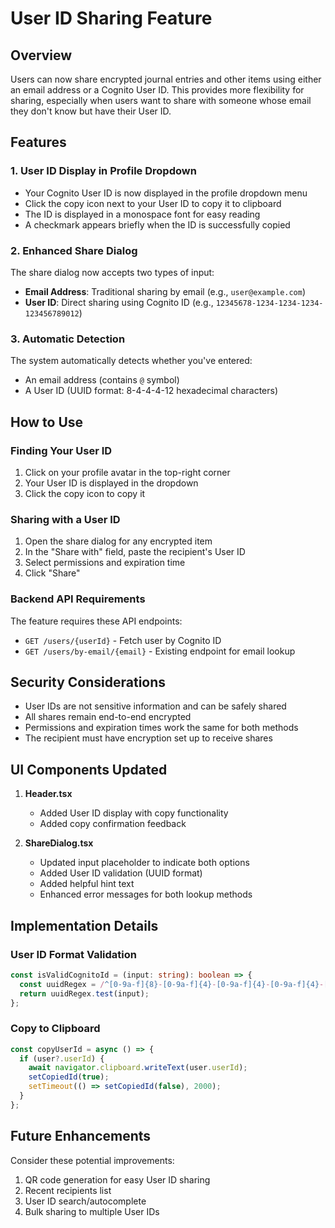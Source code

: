 # User ID Sharing Feature

## Overview

Users can now share encrypted journal entries and other items using either an email address or a Cognito User ID. This provides more flexibility for sharing, especially when users want to share with someone whose email they don't know but have their User ID.

## Features

### 1. User ID Display in Profile Dropdown

- Your Cognito User ID is now displayed in the profile dropdown menu
- Click the copy icon next to your User ID to copy it to clipboard
- The ID is displayed in a monospace font for easy reading
- A checkmark appears briefly when the ID is successfully copied

### 2. Enhanced Share Dialog

The share dialog now accepts two types of input:
- **Email Address**: Traditional sharing by email (e.g., `user@example.com`)
- **User ID**: Direct sharing using Cognito ID (e.g., `12345678-1234-1234-1234-123456789012`)

### 3. Automatic Detection

The system automatically detects whether you've entered:
- An email address (contains `@` symbol)
- A User ID (UUID format: 8-4-4-4-12 hexadecimal characters)

## How to Use

### Finding Your User ID

1. Click on your profile avatar in the top-right corner
2. Your User ID is displayed in the dropdown
3. Click the copy icon to copy it

### Sharing with a User ID

1. Open the share dialog for any encrypted item
2. In the "Share with" field, paste the recipient's User ID
3. Select permissions and expiration time
4. Click "Share"

### Backend API Requirements

The feature requires these API endpoints:
- `GET /users/{userId}` - Fetch user by Cognito ID
- `GET /users/by-email/{email}` - Existing endpoint for email lookup

## Security Considerations

- User IDs are not sensitive information and can be safely shared
- All shares remain end-to-end encrypted
- Permissions and expiration times work the same for both methods
- The recipient must have encryption set up to receive shares

## UI Components Updated

1. **Header.tsx**
   - Added User ID display with copy functionality
   - Added copy confirmation feedback

2. **ShareDialog.tsx**
   - Updated input placeholder to indicate both options
   - Added User ID validation (UUID format)
   - Added helpful hint text
   - Enhanced error messages for both lookup methods

## Implementation Details

### User ID Format Validation
```typescript
const isValidCognitoId = (input: string): boolean => {
  const uuidRegex = /^[0-9a-f]{8}-[0-9a-f]{4}-[0-9a-f]{4}-[0-9a-f]{4}-[0-9a-f]{12}$/i;
  return uuidRegex.test(input);
};
```

### Copy to Clipboard
```typescript
const copyUserId = async () => {
  if (user?.userId) {
    await navigator.clipboard.writeText(user.userId);
    setCopiedId(true);
    setTimeout(() => setCopiedId(false), 2000);
  }
};
```

## Future Enhancements

Consider these potential improvements:
1. QR code generation for easy User ID sharing
2. Recent recipients list
3. User ID search/autocomplete
4. Bulk sharing to multiple User IDs